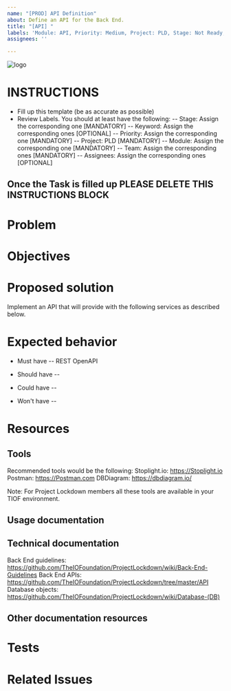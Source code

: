 ```yaml
---
name: "[PROD] API Definition"
about: Define an API for the Back End.
title: "[API] "
labels: 'Module: API, Priority: Medium, Project: PLD, Stage: Not Ready, Team: Devs'
assignees: ''

---
```


![logo](https://user-images.githubusercontent.com/9198668/85232285-68543380-b430-11ea-8353-1aafb79baf78.png) 

# INSTRUCTIONS
- Fill up this template (be as accurate as possible)
- Review Labels. You should at least have the following:
 -- Stage: Assign the corresponding one [MANDATORY]
 -- Keyword: Assign the corresponding ones [OPTIONAL]
 -- Priority: Assign the corresponding one [MANDATORY] 
 -- Project: PLD [MANDATORY]
 -- Module: Assign the corresponding one [MANDATORY]
 -- Team: Assign the corresponding ones [MANDATORY]
 -- Assignees: Assign the corresponding ones [OPTIONAL]

Once the Task is filled up PLEASE DELETE THIS INSTRUCTIONS BLOCK
---

# Problem


# Objectives


# Proposed solution
Implement an API that will provide with the following services as described below.

# Expected behavior
- Must have
 -- REST OpenAPI 


- Should have
 -- 

- Could have
 -- 

- Won't have
 -- 


# Resources
## Tools
Recommended tools would be the following:
Stoplight.io: https://Stoplight.io
Postman: https://Postman.com 
DBDiagram: https://dbdiagram.io/

Note: For Project Lockdown members all these tools are available in your TIOF environment.

## Usage documentation

## Technical documentation
Back End guidelines: https://github.com/TheIOFoundation/ProjectLockdown/wiki/Back-End-Guidelines
Back End APIs: https://github.com/TheIOFoundation/ProjectLockdown/tree/master/API
Database objects: https://github.com/TheIOFoundation/ProjectLockdown/wiki/Database-(DB)

## Other documentation resources

# Tests

# Related Issues
